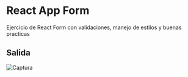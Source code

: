 # React App Form

Ejercicio de React Form  con validaciones, manejo de estilos y buenas practicas

## Salida

![Captura](https://user-images.githubusercontent.com/7141537/156788023-38637410-69a1-4985-bb4c-546dddcca3b7.PNG)
